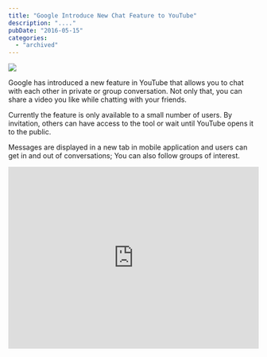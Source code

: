 ```yaml
---
title: "Google Introduce New Chat Feature to YouTube"
description: "...."
pubDate: "2016-05-15"
categories: 
  - "archived"
---
```


[![](/images/maxresdefault%2B%25281%2529.jpg)](https://1.bp.blogspot.com/-2vUaDK6_-4s/VzhyZXbxqXI/AAAAAAAAC70/lI2DK6DYqpQuuyKPnjcj1sS2gft0SmxjQCLcB/s1600/maxresdefault%2B%25281%2529.jpg)

  

Google has introduced a new feature in YouTube that allows you to chat with each other in private or group conversation. Not only that, you can share a video you like while chatting with your friends.

  

Currently the feature is only available to a small number of users. By invitation, others can have access to the tool or wait until YouTube opens it to the public.

  

Messages are displayed in a new tab in mobile application and users can get in and out of conversations; You can also follow groups of interest.

  

<iframe allowfullscreen data-thumbnail-src="https://i.ytimg.com/vi/YPqrB5x1ITk/0.jpg" frameborder="0" height="366" src="https://www.youtube.com/embed/YPqrB5x1ITk?feature=player_embedded" width="100%"></iframe>
